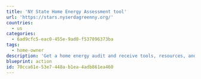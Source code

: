 ```yaml
---
title: 'NY State Home Energy Assessment tool'
url: 'https://stars.nyserdagreenny.org/'
countries:
  - us
categories:
  - 6ad9cfc5-eac0-455e-9ad0-f537896373ba
tags:
  - home-owner
description: 'Get a home energy audit and receive tools, resources, and aid to upgrade your home to be more energy efficient.'
blueprint: action
id: 70cca61e-53e7-448a-b1ea-4adb861ea460
---
```

